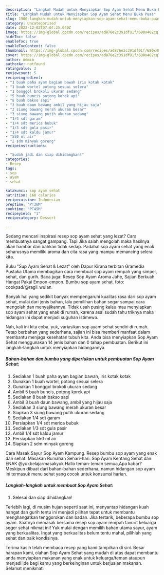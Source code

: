 ```yaml
---
description: "Langkah Mudah untuk Menyiapkan Sop Ayam Sehat Menu Buka Puas"
title: "Langkah Mudah untuk Menyiapkan Sop Ayam Sehat Menu Buka Puas"
slug: 1900-langkah-mudah-untuk-menyiapkan-sop-ayam-sehat-menu-buka-puas
category: Uncategorized
date: 2022-12-02T07:04:25.640Z
image: https://img-global.cpcdn.com/recipes/ad876e2c391df01f/680x482cq70/sop-ayam-sehat-foto-resep-utama.jpg
hideToc: false
enableToc: true
enableTocContent: false
thumbnail: https://img-global.cpcdn.com/recipes/ad876e2c391df01f/680x482cq70/sop-ayam-sehat-foto-resep-utama.jpg
cover: https://img-global.cpcdn.com/recipes/ad876e2c391df01f/680x482cq70/sop-ayam-sehat-foto-resep-utama.jpg
author: Admin
authorAv: notfound
ratingvalue: 3
reviewcount: 5
recipeingredient:
- "1 buah paha ayam bagian bawah iris kotak kotak"
- "1 buah wortel potong sesuai selera"
- "1 bonggol brokoli ukuran sedang"
- "5 buah buncis potong korek api"
- "8 buah bakso sapi"
- "3 buah daun bawang ambil yang hijau saja"
- "3 siung bawang merah ukuran besar"
- "3 siung bawang putih ukuran sedang"
- "1/4 sdt garam"
- "1/4 sdt merica bubuk"
- "1/3 sdt gula pasir"
- "1/4 sdt kaldu jamur"
- "550 ml air"
- "2 sdm minyak goreng"
recipeinstructions:

- "Sudah jadi dan siap dihidangkan!"
categories:
- Resep
tags:
- sop
- ayam
- sehat

katakunci: sop ayam sehat 
nutrition: 168 calories
recipecuisine: Indonesian
preptime: "PT36M"
cooktime: "PT45M"
recipeyield: "1"
recipecategory: Dessert

---
```



Sedang mencari inspirasi resep sop ayam sehat yang lezat? Cara membuatnya sangat gampang. Tapi Jika salah mengolah maka hasilnya akan hambar dan bahkan tidak sedap. Padahal sop ayam sehat yang enak seharusnya memiliki aroma dan cita rasa yang mampu memancing selera kita.


Buku &#34;Sup Ayam Sehat &amp; Lezat&#34; oleh Dapur Kirana terbitan Gramedia Pustaka Utama membagikan cara membuat sop ayam rempah yang simpel, sehat, dan gurih. Baca juga: Resep Sop Ayam Aroma Jahe, Sajian Berkuah Hangat Pakai Empon-empon. Bumbu sop ayam sehat. foto: cookpad/@ragil_wulan.

Banyak hal yang sedikit banyak mempengaruhi kualitas rasa dari sop ayam sehat, mulai dari jenis bahan, lalu pemilihan bahan segar sampai cara mengolah dan menyajikannya. Tidak usah pusing kalau mau menyiapkan sop ayam sehat yang enak di rumah, karena asal sudah tahu triknya maka hidangan ini dapat menjadi suguhan istimewa.


Nah, kali ini kita coba, yuk, variasikan sop ayam sehat sendiri di rumah. Tetap berbahan yang sederhana, sajian ini bisa memberi manfaat dalam membantu menjaga kesehatan tubuh kita. Anda bisa menyiapkan Sop Ayam Sehat menggunakan 14 jenis bahan dan 0 tahap pembuatan. Berikut ini langkah-langkah untuk menyiapkan hidangannya.

<!--inarticleads1-->

##### Bahan-bahan dan bumbu yang diperlukan untuk pembuatan Sop Ayam Sehat:

1. Sediakan 1 buah paha ayam bagian bawah, iris kotak kotak
1. Gunakan 1 buah wortel, potong sesuai selera
1. Gunakan 1 bonggol brokoli ukuran sedang
1. Ambil 5 buah buncis, potong korek api
1. Sediakan 8 buah bakso sapi
1. Ambil 3 buah daun bawang, ambil yang hijau saja
1. Sediakan 3 siung bawang merah ukuran besar
1. Siapkan 3 siung bawang putih ukuran sedang
1. Sediakan 1/4 sdt garam
1. Persiapkan 1/4 sdt merica bubuk
1. Sediakan 1/3 sdt gula pasir
1. Ambil 1/4 sdt kaldu jamur
1. Persiapkan 550 ml air
1. Siapkan 2 sdm minyak goreng


Cara Masak Sayur Sop Ayam Kampung. Resep bumbu sop ayam yang enak dan sehat. Masakan Rumahan Sehari-hari: Sop Ayam Kentang Sehat dan ENAK @yukbelajarmasakyuk Hallo teman-teman semua,Apa kabar? Meskipun dibuat dari bahan-bahan sederhana, namun hidangan sop ayam ini termasuk menu sehat yang cocok untuk konsumsi harian. 

<!--inarticleads2-->

##### Langkah-langkah untuk membuat Sop Ayam Sehat:


1. Selesai dan siap dihidangkan!

Terlebih lagi, di musim hujan seperti saat ini, menyantap hidangan kuah hangat dan gurih tentu ini menjadi pilihan tepat untuk membantu menghangatkan tenggorokan dan badan. Jika tertarik, beberapa bumbu sop ayam. Saatnya memasak bersama resep sop ayam rempah favorit keluarga seger sehat nikmat ini! Yuk mulai dengan memilih bahan utama sayur, ayam yang berkualitas. Ingat yang berkualitas belum tentu mahal, pilihlah yang sehat dan baik kondisinya. 

Terima kasih telah membaca resep yang kami tampilkan di sini. Besar harapan kami, olahan Sop Ayam Sehat yang mudah di atas dapat membantu anda menyiapkan makanan yang enak untuk keluarga/teman ataupun menjadi ide bagi kamu yang berkeinginan untuk berjualan makanan. Selamat menikmati
